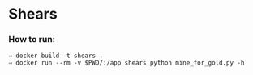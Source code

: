 # Shears

### How to run:
```
⇒ docker build -t shears .
⇒ docker run --rm -v $PWD/:/app shears python mine_for_gold.py -h
```
